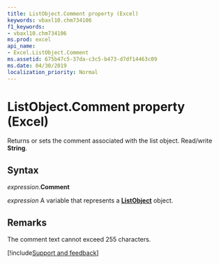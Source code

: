 ```yaml
---
title: ListObject.Comment property (Excel)
keywords: vbaxl10.chm734106
f1_keywords:
- vbaxl10.chm734106
ms.prod: excel
api_name:
- Excel.ListObject.Comment
ms.assetid: 675b47c5-37da-c3c5-b473-d7df14463c09
ms.date: 04/30/2019
localization_priority: Normal
---
```



# ListObject.Comment property (Excel)

Returns or sets the comment associated with the list object. Read/write **String**.


## Syntax

_expression_.**Comment**

_expression_ A variable that represents a **[ListObject](Excel.ListObject.md)** object.


## Remarks

The comment text cannot exceed 255 characters.




[!include[Support and feedback](~/includes/feedback-boilerplate.md)]